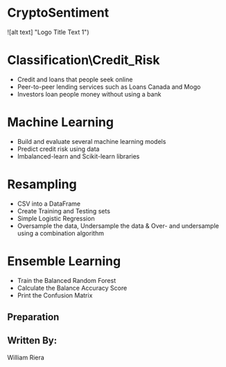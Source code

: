 # CryptoSentiment
![alt text] "Logo Title Text 1")

# Classification\Credit_Risk
* Credit and loans that people seek online
* Peer-to-peer lending services such as Loans Canada and Mogo
* Investors loan people money without using a bank

# Machine Learning
* Build and evaluate several machine learning models
* Predict credit risk using data
* Imbalanced-learn and Scikit-learn libraries


# Resampling 
* CSV into a DataFrame
* Create Training and Testing sets
* Simple Logistic Regression
* Oversample the data, Undersample the data & Over- and undersample using a combination algorithm

# Ensemble Learning
* Train the Balanced Random Forest
* Calculate the Balance Accuracy Score
* Print the Confusion Matrix 


##  Preparation
## Written By: 
William Riera